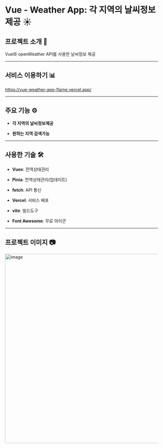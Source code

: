 # Vue - Weather App: 각 지역의 날씨정보 제공 ☀️

## 프로젝트 소개 📝

Vue와 openWeather API를 사용한 날씨정보 제공

---
## 서비스 이용하기 📊 

https://vue-weather-app-flame.vercel.app/

---
## 주요 기능 ⚙️ 

- **각 지역의 날씨정보제공**

- **원하는 지역 검색가능**

---

## 사용한 기술 🛠

- **Vuex**: 전역상태관리

- **Pinia**: 전역상태관리(업데이트)

- **fetch**: API 통신

- **Vercel**: 서비스 배포
  
- **vite**: 빌드도구

- **Font Awesome**: 무료 아이콘

---

## 프로젝트 이미지 📷
<img width="624" alt="image" src="https://github.com/Koo-Tae-Ho/Vue-Weather-App/assets/133594273/d6eec046-2798-45b5-a214-9625756835ae">



